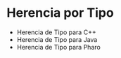 # Herencia por Tipo
- Herencia de Tipo para C++
- Herencia de Tipo para Java
- Herencia de Tipo para Pharo